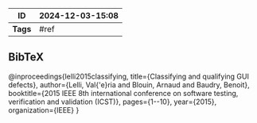 | ID       | 2024-12-03-15:08 |
| -------- | ---------------- |
| **Tags** | #ref             |
## BibTeX

@inproceedings{lelli2015classifying,
  title={Classifying and qualifying GUI defects},
  author={Lelli, Val{\'e}ria and Blouin, Arnaud and Baudry, Benoit},
  booktitle={2015 IEEE 8th international conference on software testing, verification and validation (ICST)},
  pages={1--10},
  year={2015},
  organization={IEEE}
}